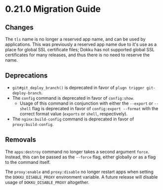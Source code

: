 # 0.21.0 Migration Guide

## Changes

The `tls` name is no longer a reserved app name, and can be used by applications. This was previously a reserved app name due to it's use as a place for global SSL certificate files; Dokku has not supported global SSL certificates for many releases, and thus there is no need to reserve the name.

## Deprecations

- `git#git_deploy_branch()` is deprecated in favor of `plugn trigger git-deploy-branch`.
- The `config` command is deprecated in favor of `config:show`.
  - Usage of this command in conjunction with either the `--export` or `--shell` flag is deprecated in favor of `config:export --format` with the correct format value (`exports` or `shell`, respectively).
- The `nginx:build-config` command is deprecated in favor of `proxy:build-config`.

## Removals

The `apps:destroy` command no longer takes a second argument `force`. Instead, this can be passed as the `--force` flag, either globally or as a flag to the command itself.

The `proxy:enable` and `proxy:disable` no longer restart apps when setting the `DOKKU_DISABLE_PROXY` environment variable. A future release will disable usage of `DOKKU_DISABLE_PROXY` altogether.
